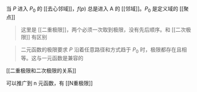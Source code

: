 ---
---

当 $P$ 进入 $P_0$ 的 [[去心邻域]]，$f(p)$ 总是进入 A 的 [[邻域]]。$P_0$ 是定义域的 [[聚点]]

> 这里是 [[二重极限]]，两个必须一次取到极限，没有先后顺序。和 [[二次极限]] 有区别

> 二元函数的极限要求 $P$ 沿着任意路径和方式趋于 $P_0$ 时，极限都存在且相等。这与一元函数是兼容的

[[二重极限和二次极限的关系]]


可以推广到 n 元函数，有 [[N重极限]]
